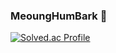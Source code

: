 ### MeoungHumBark 👋
[![Solved.ac Profile](http://mazassumnida.wtf/api/v2/generate_badge?boj=aliw3)](https://solved.ac/aliw3/)

<!--
**MeoungHumBark/MeoungHumBark** is a ✨ _special_ ✨ repository because its `README.md` (this file) appears on your GitHub profile.

Here are some ideas to get you started:

- 🔭 I’m currently working on ...
- 🌱 I’m currently learning ...
- 👯 I’m looking to collaborate on ...
- 🤔 I’m looking for help with ...
- 💬 Ask me about ...
- 📫 How to reach me: ...
- 😄 Pronouns: ...
- ⚡ Fun fact: ...
-->
